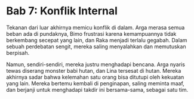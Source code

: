 # Bab 7: Konflik Internal

Tekanan dari luar akhirnya memicu konflik di dalam. Arga merasa semua beban ada di pundaknya, Bimo frustrasi karena kemampuannya tidak berkembang secepat yang lain, dan Raka menjadi terlalu gegabah. Dalam sebuah perdebatan sengit, mereka saling menyalahkan dan memutuskan berpisah.

Namun, sendiri-sendiri, mereka justru menghadapi bencana. Arga nyaris tewas diserang monster babi hutan, dan Lina tersesat di hutan. Mereka akhirnya sadar bahwa kelemahan satu orang bisa ditutupi oleh kekuatan yang lain. Mereka bertemu kembali di penginapan, saling meminta maaf, dan berjanji untuk menghadapi takdir ini bersama-sama, sebagai satu tim.
